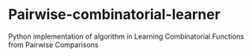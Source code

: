 # Pairwise-combinatorial-learner
Python implementation of algorithm in Learning Combinatorial Functions from Pairwise Comparisons
